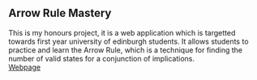 ## Arrow Rule Mastery

This is my honours project, it is a web application which is targetted towards first year university of edinburgh students. It allows students to practice and learn the Arrow Rule, which is a technique for finding the number of valid states for a conjunction of implications.<br>
<a href="harrisonconeboy.github.io/Arrow-Rule-Mastery/">Webpage</a>
